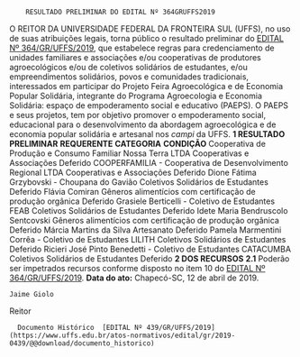         RESULTADO PRELIMINAR DO EDITAL Nº 364GRUFFS2019  

 O REITOR DA UNIVERSIDADE FEDERAL DA FRONTEIRA SUL (UFFS), no uso de suas atribuições legais, torna público o resultado preliminar do [EDITAL Nº 364/GR/UFFS/2019](https://www.uffs.edu.br/atos-normativos/edital/gr/2019-0364), que estabelece regras para credenciamento de unidades familiares e associações e/ou cooperativas de produtores agroecológicos e/ou de coletivos solidários de estudantes, e/ou empreendimentos solidários, povos e comunidades tradicionais, interessados em participar do Projeto Feira Agroecológica e de Economia Popular Solidária, integrante do Programa Agroecologia e Economia Solidária: espaço de empoderamento social e educativo (PAEPS). O PAEPS e seus projetos, tem por objetivo promover o empoderamento social, educacional para o desenvolvimento da abordagem agroecológica e de economia popular solidária e artesanal nos *campi*  da UFFS.  **1 RESULTADO PRELIMINAR**     **REQUERENTE**   **CATEGORIA**   **CONDIÇÃO**     Cooperativa de Produção e Consumo Familiar Nossa Terra LTDA   Cooperativas e Associações   Deferido     COOPERFAMILIA - Cooperativa de Desenvolvimento Regional LTDA   Cooperativas e Associações   Deferido     Dione Fátima Grzybovski - Choupana do Gavião   Coletivos Solidários de Estudantes   Deferido     Flávia Comiran   Gêneros alimentícios com certificação de produção orgânica   Deferido     Grasiele Berticelli - Coletivo de Estudantes FEAB   Coletivos Solidários de Estudantes   Deferido     Idete Maria Bendruscolo Sentcovski   Gêneros alimentícios com certificação de produção orgânica   Deferido     Márcia Martins da Silva   Artesanato   Deferido     Pamela Marmentini Corrêa - Coletivo de Estudantes LILITH   Coletivos Solidários de Estudantes   Deferido     Ricieri José Pinto Benedetti - Coletivo de Estudantes CATACUMBA   Coletivos Solidários de Estudantes   Deferido      **2 DOS RECURSOS** **2.1**  Poderão ser impetrados recursos conforme disposto no item 10 do [EDITAL Nº 364/GR/UFFS/2019](https://www.uffs.edu.br/atos-normativos/edital/gr/2019-0364).        **Data do ato:** Chapecó-SC, 12 de abril de 2019.   
 

    Jaime Giolo   
 Reitor 

      Documento Histórico  [EDITAL Nº 439/GR/UFFS/2019](https://www.uffs.edu.br/atos-normativos/edital/gr/2019-0439/@@download/documento_historico)     
      